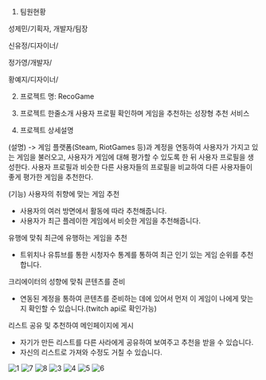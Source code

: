 1. 팀원현황

성제민/기획자, 개발자/팀장

신유정/디자이너/

정가영/개발자/

황예지/디자이너/


2. 프로젝트 명:
   RecoGame


3. 프로젝트 한줄소개
   사용자 프로필 확인하며 게임을 추천하는 성장형 추천 서비스


4. 프로젝트 상세설명

(설명)
-> 게임 플랫폼(Steam, RiotGames 등)과 계정을 연동하여 사용자가 가지고 있는 게임을 불러오고, 사용자가 게임에 대해 평가할 수 있도록 한 뒤 사용자 프로필을 생성한다. 사용자 프로필과 비슷한 다른 사용자들의 프로필을 비교하여 다른 사용자들이 좋게 평가한 게임을 추천한다.

(기능)
사용자의 취향에 맞는 게임 추천
- 사용자의 여러 방면에서 활동에 따라 추천해줍니다.
- 사용자가 최근 플레이한 게임에서 비슷한 게임을 추천해줍니다.

유행에 맞춰 최근에 유행하는 게임을 추천
- 트위치나 유튜브를 통한 시청자수 통계를 통하여 최근 인기 있는 게임 순위를 추천합니다.

크리에이터의 성향에 맞춰 콘텐츠를 준비
- 연동된 계정을 통하여 콘텐츠를 준비하는 데에 있어서 먼저 이 게임이 나에게 맞는지 확인할 수 있습니다.(twitch api로 확인가능)

리스트 공유 및 추천하여 메인페이지에 게시
- 자기가 만든 리스트를 다른 사라에게 공유하여 보여주고 추천을 받을 수 있습니다.
- 자신의 리스트로 가져와 수정도 거칠 수 있습니다.

![1](https://user-images.githubusercontent.com/73628071/175403180-c4f599b0-d177-4430-8c5e-66f42db881e7.png)
![7](https://user-images.githubusercontent.com/73628071/175403310-ca00287b-f76e-475c-9bf1-9e3ffbd3836b.png)
![8](https://user-images.githubusercontent.com/73628071/175403372-d9766d52-62d6-4782-85ba-fd72f9c25bd4.png)
![3](https://user-images.githubusercontent.com/73628071/175403720-9491eab1-53d6-401e-ae54-64456b64a71b.png)
![4](https://user-images.githubusercontent.com/73628071/175403436-d97689c8-787d-4dcd-b13b-1dcf058fb6e7.png)
![5](https://user-images.githubusercontent.com/73628071/175403535-81553feb-4691-4a5a-a4ef-fea0e6737eb6.png)
![6](https://user-images.githubusercontent.com/73628071/175403821-62f0b4a1-afce-438b-bd33-1bb58ffc6eb3.png)


